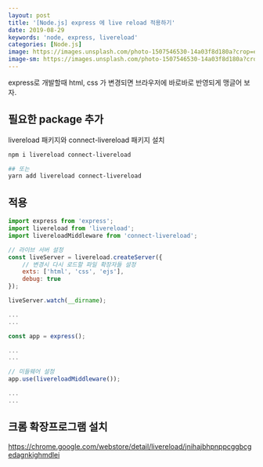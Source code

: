 ```yaml
---
layout: post
title: '[Node.js] express 에 live reload 적용하기'
date: 2019-08-29
keywords: 'node, express, livereload'
categories: [Node.js]
image: https://images.unsplash.com/photo-1507546530-14a03f8d180a?crop=entropy&cs=tinysrgb&fit=crop&fm=jpg&h=1200&ixid=eyJhcHBfaWQiOjF9&ixlib=rb-1.2.1&q=80&w=2000
image-sm: https://images.unsplash.com/photo-1507546530-14a03f8d180a?crop=entropy&cs=tinysrgb&fit=crop&fm=jpg&h=1200&ixid=eyJhcHBfaWQiOjF9&ixlib=rb-1.2.1&q=80&w=2000
---
```


express로 개발할때 html, css 가 변경되면 브라우저에 바로바로 반영되게 맹글어 보자.

## 필요한 package 추가

livereload 패키지와 connect-livereload 패키지 설치

```bash
npm i livereload connect-livereload

## 또는
yarn add livereload connect-livereload
```

<ins class="adsbygoogle"
     style="display:block; text-align:center;"
     data-ad-layout="in-article"
     data-ad-format="fluid"
     data-ad-client="ca-pub-7073298118440059"
     data-ad-slot="8400970402"></ins>

<script>
     (adsbygoogle = window.adsbygoogle || []).push({});
</script>

## 적용

```js
import express from 'express';
import livereload from 'livereload';
import livereloadMiddleware from 'connect-livereload';

// 라이브 서버 설정
const liveServer = livereload.createServer({
    // 변경시 다시 로드할 파일 확장자들 설정
    exts: ['html', 'css', 'ejs'],
    debug: true
});

liveServer.watch(__dirname);

...
...

const app = express();

...
...

// 미들웨어 설정
app.use(livereloadMiddleware());

...
...
```

## 크롬 확장프로그램 설치

<https://chrome.google.com/webstore/detail/livereload/jnihajbhpnppcggbcgedagnkighmdlei>
